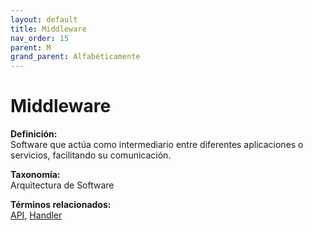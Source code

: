 ```yaml
---
layout: default
title: Middleware
nav_order: 15
parent: M
grand_parent: Alfabéticamente
---
```


# Middleware

**Definición:**  
Software que actúa como intermediario entre diferentes aplicaciones o servicios, facilitando su comunicación.

**Taxonomía:**  
Arquitectura de Software

**Términos relacionados:**  
[API](https://maleniski.github.io/diccionario-angl-tec-mx/docs/alfabeticamente/A/api.html), [Handler](https://maleniski.github.io/diccionario-angl-tec-mx/docs/alfabeticamente/H/handler.html)
